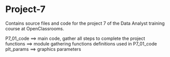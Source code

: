 # Project-7
Contains source files and code for the project 7 of the Data Analyst training course at OpenClassrooms.

P7_01_code ==> main code, gather all steps to complete the project <br>
functions  ==> module gathering functions definitions used in P7_01_code <br>
plt_params ==> graphics parameters
